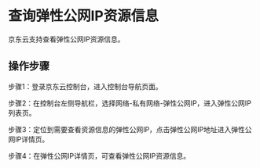 # 查询弹性公网IP资源信息

京东云支持查看弹性公网IP资源信息。

## 操作步骤

步骤1：登录京东云控制台，进入控制台导航页面。

步骤2：在控制台左侧导航栏，选择网络-私有网络-弹性公网IP，进入弹性公网IP列表页。

步骤3：定位到需要查看资源信息的弹性公网IP，点击弹性公网IP地址进入弹性公网IP详情页。

步骤4：在弹性公网IP详情页，可查看弹性公网IP资源信息。
